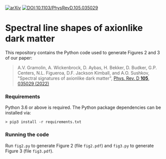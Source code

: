 [![arXiv](https://img.shields.io/badge/arXiv-2107.11948-b31b1b.svg)](https://arxiv.org/abs/2107.11948)
[![DOI:10.1103/PhysRevD.105.035029](https://img.shields.io/badge/DOI-10.1103/PhysRevD.105.035029-0000ff.svg)](https://doi.org/10.1103/PhysRevD.105.035029)

# Spectral line shapes of axionlike dark matter

This repository contains the Python code used to generate Figures 2 and 3 of our paper:
> A.V. Gramolin, A. Wickenbrock, D. Aybas, H. Bekker, D. Budker, G.P. Centers, N.L. Figueroa, D.F. Jackson Kimball, and A.O. Sushkov, "Spectral signatures of axionlike dark matter", [Phys. Rev. D **105**, 035029 (2022)](https://doi.org/10.1103/PhysRevD.105.035029)

### Requirements

Python 3.6 or above is required. The Python package dependencies can be installed via:
```
> pip3 install -r requirements.txt
```
### Running the code

Run `fig2.py` to generate Figure 2 (file `fig2.pdf`) and `fig3.py` to generate Figure 3 (file `fig3.pdf`).
